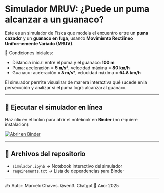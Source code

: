 # Simulador MRUV: ¿Puede un puma alcanzar a un guanaco?

Este es un simulador de Física que modela el encuentro entre un **puma cazador** y un **guanaco en fuga**, usando **Movimiento Rectilíneo Uniformemente Variado (MRUV)**.

📌 Condiciones iniciales:
- Distancia inicial entre el puma y el guanaco: **100 m**
- Puma: aceleración = **5 m/s²**, velocidad máxima = **80 km/h**
- Guanaco: aceleración = **3 m/s²**, velocidad máxima = **64.8 km/h**

El simulador permite visualizar de manera interactiva qué sucede en la persecución y analizar si el puma logra alcanzar al guanaco.

---

## 🚀 Ejecutar el simulador en línea

Haz clic en el botón para abrir el notebook en **Binder** (no requiere instalación):

[![Abrir en Binder](https://mybinder.org/badge_logo.svg)](https://mybinder.org/v2/gh/marcelodelsur/Simulador.MRUV.Encuentro.puma-caza-guanaco/HEAD?labpath=simulador.ipynb)

---

## 📂 Archivos del repositorio
- `simulador.ipynb` → Notebook interactivo del simulador  
- `requirements.txt` → Lista de dependencias para Binder  

---

✍️ Autor: Marcelo Chaves. Qwen3. Chatgpt
📅 Año: 2025
